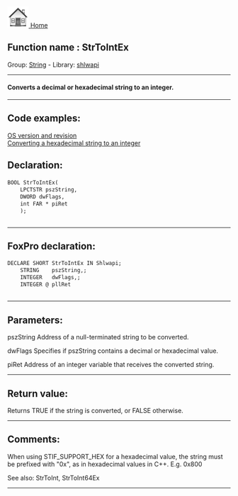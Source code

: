 [<img src="../../images/home.png"> Home ](https://github.com/VFPX/Win32API)  

## Function name : StrToIntEx
Group: [String](../../functions_group.md#String)  -  Library: [shlwapi](../../../libraries.md#shlwapi)  
***  


#### Converts a decimal or hexadecimal string to an integer.
***  


## Code examples:
[OS version and revision](../../samples/sample_022.md)  
[Converting a hexadecimal string to an integer](../../samples/sample_107.md)  

## Declaration:
```foxpro  
BOOL StrToIntEx(
    LPCTSTR pszString,
    DWORD dwFlags,
    int FAR * piRet
    );
  
```  
***  


## FoxPro declaration:
```foxpro  
DECLARE SHORT StrToIntEx IN Shlwapi;
	STRING    pszString,;
	INTEGER   dwFlags,;
	INTEGER @ pllRet
  
```  
***  


## Parameters:
pszString 
Address of a null-terminated string to be converted. 

dwFlags 
Specifies if pszString contains a decimal or hexadecimal value.   

piRet 
Address of an integer variable that receives the converted string.  
***  


## Return value:
Returns TRUE if the string is converted, or FALSE otherwise.  
***  


## Comments:
When using STIF_SUPPORT_HEX for a hexadecimal value, the string must be prefixed with "0x", as in hexadecimal values in C++. E.g. 0x800  
  
See also: StrToInt, StrToInt64Ex   
  
***  

